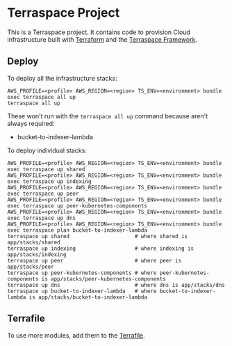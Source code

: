 # Terraspace Project

This is a Terraspace project. It contains code to provision Cloud infrastructure built with [Terraform](https://www.terraform.io/) and the [Terraspace Framework](https://terraspace.cloud/).

## Deploy

To deploy all the infrastructure stacks:

    AWS_PROFILE=<profile> AWS_REGION=<region> TS_ENV=<environment> bundle exec terraspace all up
    terraspace all up

These won't run with the `terraspace all up` command because aren't always required:

- bucket-to-indexer-lambda

To deploy individual stacks:

    AWS_PROFILE=<profile> AWS_REGION=<region> TS_ENV=<environment> bundle exec terraspace up shared
    AWS_PROFILE=<profile> AWS_REGION=<region> TS_ENV=<environment> bundle exec terraspace up indexing
    AWS_PROFILE=<profile> AWS_REGION=<region> TS_ENV=<environment> bundle exec terraspace up peer
    AWS_PROFILE=<profile> AWS_REGION=<region> TS_ENV=<environment> bundle exec terraspace up peer-kubernetes-components
    AWS_PROFILE=<profile> AWS_REGION=<region> TS_ENV=<environment> bundle exec terraspace up dns
    AWS_PROFILE=<profile> AWS_REGION=<region> TS_ENV=<environment> bundle exec terraspace plan bucket-to-indexer-lambda
    terraspace up shared                     # where shared is app/stacks/shared
    terraspace up indexing                   # where indexing is app/stacks/indexing
    terraspace up peer                       # where peer is app/stacks/peer
    terraspace up peer-kubernetes-components # where peer-kubernetes-components is app/stacks/peer-kubernetes-components
    terraspace up dns                        # where dns is app/stacks/dns
    terraspace up bucket-to-indexer-lambda   # where bucket-to-indexer-lambda is app/stacks/bucket-to-indexer-lambda

## Terrafile

To use more modules, add them to the [Terrafile](https://terraspace.cloud/docs/terrafile/).
